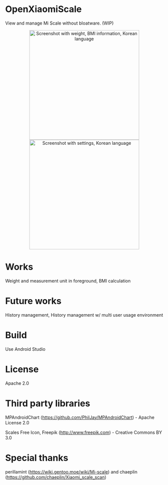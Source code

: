 # OpenXiaomiScale
View and manage Mi Scale without bloatware. (WIP)

<p align="center">
  <img src="https://raw.githubusercontent.com/Mnkai/OpenXiaomiScale/master/scr1-ko.jpg" alt="Screenshot with weight, BMI information, Korean language" width="350"/>
  <img src="https://raw.githubusercontent.com/Mnkai/OpenXiaomiScale/master/scr2-ko.jpg" alt="Screenshot with settings, Korean language" width="350"/>
</p>

# Works
Weight and measurement unit in foreground, BMI calculation

# Future works
History management, History management w/ multi user usage environment

# Build
Use Android Studio

# License
Apache 2.0

# Third party libraries
MPAndroidChart (https://github.com/PhilJay/MPAndroidChart) - Apache License 2.0


Scales Free Icon, Freepik (http://www.freepik.com) - Creative Commons BY 3.0

# Special thanks
perillamint (https://wiki.gentoo.moe/wiki/Mi-scale) and chaeplin (https://github.com/chaeplin/Xiaomi_scale_scan)
